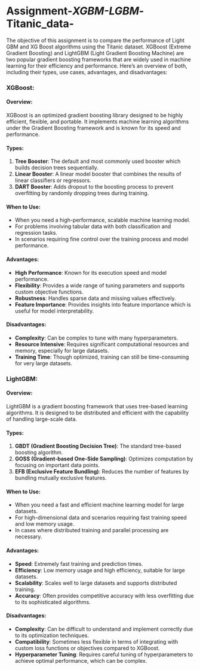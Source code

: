 # Assignment-_XGBM-LGBM_-Titanic_data-

The objective of this assignment is to compare the performance of Light GBM and XG Boost algorithms using the Titanic dataset. 
XGBoost (Extreme Gradient Boosting) and LightGBM (Light Gradient Boosting Machine) are two popular gradient boosting frameworks that are widely used in machine learning for their efficiency and performance. Here’s an overview of both, including their types, use cases, advantages, and disadvantages:

### XGBoost:

#### Overview:
XGBoost is an optimized gradient boosting library designed to be highly efficient, flexible, and portable. It implements machine learning algorithms under the Gradient Boosting framework and is known for its speed and performance.

#### Types:
1. **Tree Booster**: The default and most commonly used booster which builds decision trees sequentially.
2. **Linear Booster**: A linear model booster that combines the results of linear classifiers or regressors.
3. **DART Booster**: Adds dropout to the boosting process to prevent overfitting by randomly dropping trees during training.

#### When to Use:
- When you need a high-performance, scalable machine learning model.
- For problems involving tabular data with both classification and regression tasks.
- In scenarios requiring fine control over the training process and model performance.

#### Advantages:
- **High Performance**: Known for its execution speed and model performance.
- **Flexibility**: Provides a wide range of tuning parameters and supports custom objective functions.
- **Robustness**: Handles sparse data and missing values effectively.
- **Feature Importance**: Provides insights into feature importance which is useful for model interpretability.

#### Disadvantages:
- **Complexity**: Can be complex to tune with many hyperparameters.
- **Resource Intensive**: Requires significant computational resources and memory, especially for large datasets.
- **Training Time**: Though optimized, training can still be time-consuming for very large datasets.

### LightGBM:

#### Overview:
LightGBM is a gradient boosting framework that uses tree-based learning algorithms. It is designed to be distributed and efficient with the capability of handling large-scale data.

#### Types:
1. **GBDT (Gradient Boosting Decision Tree)**: The standard tree-based boosting algorithm.
2. **GOSS (Gradient-based One-Side Sampling)**: Optimizes computation by focusing on important data points.
3. **EFB (Exclusive Feature Bundling)**: Reduces the number of features by bundling mutually exclusive features.

#### When to Use:
- When you need a fast and efficient machine learning model for large datasets.
- For high-dimensional data and scenarios requiring fast training speed and low memory usage.
- In cases where distributed training and parallel processing are necessary.

#### Advantages:
- **Speed**: Extremely fast training and prediction times.
- **Efficiency**: Low memory usage and high efficiency, suitable for large datasets.
- **Scalability**: Scales well to large datasets and supports distributed training.
- **Accuracy**: Often provides competitive accuracy with less overfitting due to its sophisticated algorithms.

#### Disadvantages:
- **Complexity**: Can be difficult to understand and implement correctly due to its optimization techniques.
- **Compatibility**: Sometimes less flexible in terms of integrating with custom loss functions or objectives compared to XGBoost.
- **Hyperparameter Tuning**: Requires careful tuning of hyperparameters to achieve optimal performance, which can be complex.
